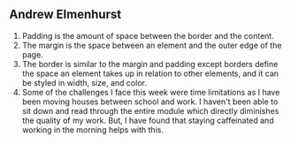 ## Andrew Elmenhurst
1. Padding is the amount of space between the border and the content.
2. The margin is the space between an element and the outer edge of the page.
3. The border is similar to the margin and padding except borders define the space an element takes up in relation to other elements, and it can be styled in width, size, and color.
4. Some of the challenges I face this week were time limitations as I have been moving houses between school and work. I haven't been able to sit down and read through the entire module which directly diminishes the quality of my work. But, I have found that staying caffeinated and working in the morning helps with this.
